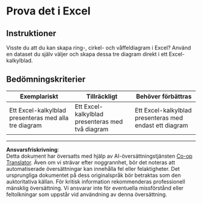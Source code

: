<!--
CO_OP_TRANSLATOR_METADATA:
{
  "original_hash": "1e00fe6a244c2f8f9a794c862661dd4f",
  "translation_date": "2025-08-26T23:24:03+00:00",
  "source_file": "3-Data-Visualization/11-visualization-proportions/assignment.md",
  "language_code": "sv"
}
-->
# Prova det i Excel

## Instruktioner

Visste du att du kan skapa ring-, cirkel- och våffeldiagram i Excel? Använd en dataset du själv väljer och skapa dessa tre diagram direkt i ett Excel-kalkylblad.

## Bedömningskriterier

| Exemplariskt                                           | Tillräckligt                                      | Behöver förbättras                                    |
| ------------------------------------------------------ | ------------------------------------------------ | ---------------------------------------------------- |
| Ett Excel-kalkylblad presenteras med alla tre diagram  | Ett Excel-kalkylblad presenteras med två diagram  | Ett Excel-kalkylblad presenteras med endast ett diagram |

---

**Ansvarsfriskrivning**:  
Detta dokument har översatts med hjälp av AI-översättningstjänsten [Co-op Translator](https://github.com/Azure/co-op-translator). Även om vi strävar efter noggrannhet, bör det noteras att automatiserade översättningar kan innehålla fel eller felaktigheter. Det ursprungliga dokumentet på dess originalspråk bör betraktas som den auktoritativa källan. För kritisk information rekommenderas professionell mänsklig översättning. Vi ansvarar inte för eventuella missförstånd eller feltolkningar som uppstår vid användning av denna översättning.
